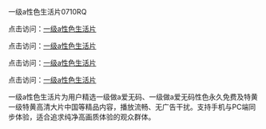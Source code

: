 一级a性色生活片0710RQ

点击访问：<a href="https://heiliao2dmwwy.pages.dev">一级a性色生活片</a> 

点击访问：<a href="https://heiliao2dmwwy.pages.dev">一级a性色生活片</a> 

点击访问：<a href="https://heiliao2dmwwy.pages.dev">一级a性色生活片</a> 

点击访问：<a href="https://heiliao2dmwwy.pages.dev">一级a性色生活片</a>

一级a性色生活片为用户精选一级做a爱无码、一级做a爱无码性色永久免费及特黄一级特黄高清大片中国等精品内容，播放流畅、无广告干扰。支持手机与PC端同步体验，适合追求纯净高画质体验的观众群体。

<span style="display:none;">[Canonical link](https://github.com/S20250710/So1)</span>
